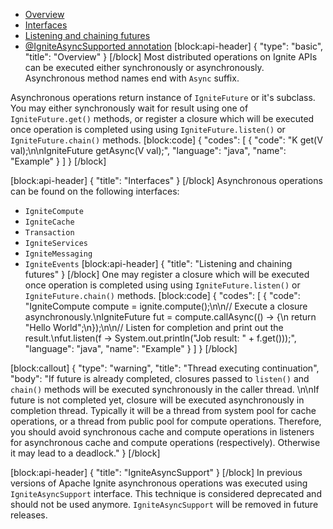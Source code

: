* [Overview](#section-overview)
* [Interfaces](#section-interfaces)
* [Listening and chaining futures](#section-listening-and-chaining-futures)
* [@IgniteAsyncSupported annotation](#igniteasyncsupported)
[block:api-header]
{
  "type": "basic",
  "title": "Overview"
}
[/block]
Most distributed operations on Ignite APIs can be executed either synchronously or asynchronously. Asynchronous method names end with `Async` suffix.

Asynchronous operations return instance of `IgniteFuture` or it's subclass. You may either synchronously wait for result using one of `IgniteFuture.get()` methods, or register a closure which will be executed once operation is completed using using `IgniteFuture.listen()` or `IgniteFuture.chain()` methods.
[block:code]
{
  "codes": [
    {
      "code": "K get(V val);\n\nIgniteFuture<K> getAsync(V val);",
      "language": "java",
      "name": "Example"
    }
  ]
}
[/block]

[block:api-header]
{
  "title": "Interfaces"
}
[/block]
Asynchronous operations can be found on the following interfaces:
* `IgniteCompute`
* `IgniteCache`
* `Transaction`
* `IgniteServices`
* `IgniteMessaging`
* `IgniteEvents`
[block:api-header]
{
  "title": "Listening and chaining futures"
}
[/block]
One may register a closure which will be executed once operation is completed using using `IgniteFuture.listen()` or `IgniteFuture.chain()` methods.
[block:code]
{
  "codes": [
    {
      "code": "IgniteCompute compute = ignite.compute();\n\n// Execute a closure asynchronously.\nIgniteFuture<String> fut = compute.callAsync(() -> {\n    return \"Hello World\";\n});\n\n// Listen for completion and print out the result.\nfut.listen(f -> System.out.println(\"Job result: \" + f.get()));",
      "language": "java",
      "name": "Example"
    }
  ]
}
[/block]

[block:callout]
{
  "type": "warning",
  "title": "Thread executing continuation",
  "body": "If future is already completed, closures passed to `listen()` and `chain()` methods will be executed synchronously in the caller thread. \n\nIf future is not completed yet, closure will be executed asynchronously in completion thread. Typically it will be a thread from system pool for cache operations, or a thread from public pool for compute operations. Therefore, you should avoid synchronous cache and compute operations in listeners for asynchronous cache and compute operations (respectively). Otherwise it may lead to a deadlock."
}
[/block]

[block:api-header]
{
  "title": "IgniteAsyncSupport"
}
[/block]
In previous versions of Apache Ignite asynchronous operations was executed using `IgniteAsyncSupport` interface. This technique is considered deprecated and should not be used anymore. `IgniteAsyncSupport` will be removed in future releases.